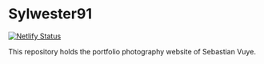 # Sylwester91

[![Netlify Status](https://api.netlify.com/api/v1/badges/e78091cb-4bf0-4e73-875e-8ad383920f14/deploy-status)](https://app.netlify.com/sites/papaya-heliotrope-b18d57/deploys)

This repository holds the portfolio photography website of Sebastian Vuye.
